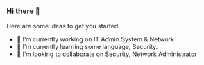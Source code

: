 ### Hi there 👋

Here are some ideas to get you started:

- 🔭 I’m currently working on IT Admin System & Network
- 🌱 I’m currently learning some language, Security.
- 👯 I’m looking to collaborate on Security, Network Administrator

